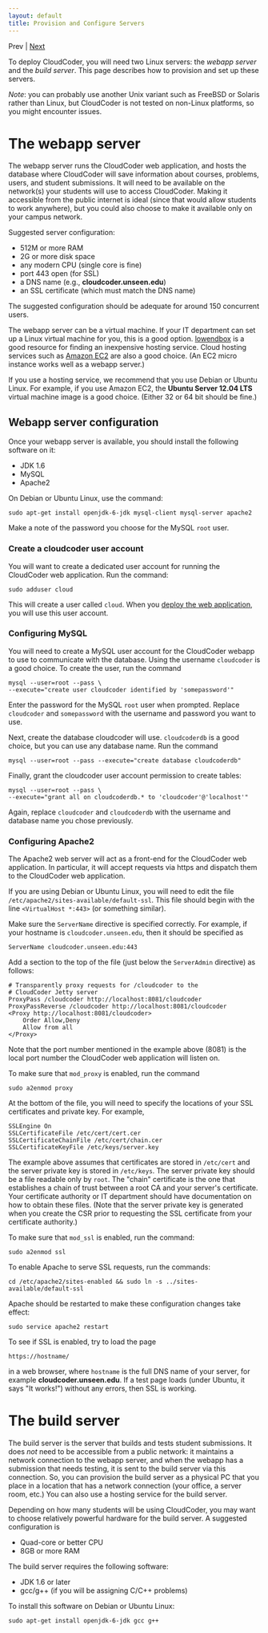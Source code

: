 ```yaml
---
layout: default
title: Provision and Configure Servers
---
```

Prev | [Next](build.html)

To deploy CloudCoder, you will need two Linux servers: the
*webapp server* and the *build server*.
This page describes how to provision and set up these
servers.

*Note*: you can probably use another Unix variant such as
FreeBSD or Solaris rather than Linux, but CloudCoder is not
tested on non-Linux platforms, so you might encounter issues.

The webapp server
=================

The webapp server runs the CloudCoder web application, and
hosts the database where CloudCoder will save information about
courses, problems, users, and student submissions.
It will need to be available on the network(s) your students
will use to access CloudCoder.  Making it accessible from
the public internet is ideal (since that would allow students to
work anywhere), but you could also choose to make it available
only on your campus network.

Suggested server configuration:

* 512M or more RAM
* 2G or more disk space
* any modern CPU (single core is fine)
* port 443 open (for SSL)
* a DNS name (e.g., **cloudcoder.unseen.edu**)
* an SSL certificate (which must match the DNS name)

The suggested configuration should be adequate for around 150
concurrent users.

The webapp server can be a virtual machine.  If your IT department
can set up a Linux virtual machine for you, this is a good option.
[lowendbox](http://www.lowendbox.com/) is a good resource for finding
an inexpensive hosting service.  Cloud hosting services such
as [Amazon EC2](http://aws.amazon.com/ec2/) are also a good choice.
(An EC2 micro instance works well as a webapp server.)

If you use a hosting service, we recommend that you use Debian or
Ubuntu Linux.  For example, if you use Amazon EC2, the
**Ubuntu Server 12.04 LTS** virtual machine image is a good choice.
(Either 32 or 64 bit should be fine.)

Webapp server configuration
---------------------------

Once your webapp server is available, you should install the following
software on it:

* JDK 1.6
* MySQL
* Apache2

On Debian or Ubuntu Linux, use the command:

	sudo apt-get install openjdk-6-jdk mysql-client mysql-server apache2

Make a note of the password you choose for the MySQL `root` user.

### Create a cloudcoder user account

You will want to create a dedicated user account for running the CloudCoder
web application.  Run the command:

	sudo adduser cloud

This will create a user called `cloud`.  When you [deploy the web application](deploy.html),
you will use this user account.

### Configuring MySQL

You will need to create a MySQL user account for the CloudCoder webapp
to use to communicate with the database.  Using the username
`cloudcoder` is a good choice.  To create the user, run the
command

	mysql --user=root --pass \
	--execute="create user cloudcoder identified by 'somepassword'"

Enter the password for the MySQL `root` user when prompted.
Replace `cloudcoder` and `somepassword` with the username and password you
want to use.

Next, create the database cloudcoder will use.  `cloudcoderdb` is a good choice,
but you can use any database name.  Run the command

	mysql --user=root --pass --execute="create database cloudcoderdb"

Finally, grant the cloudcoder user account permission to create tables:

	mysql --user=root --pass \
	--execute="grant all on cloudcoderdb.* to 'cloudcoder'@'localhost'"

Again, replace `cloudcoder` and `cloudcoderdb` with the username and
database name you chose previously.

### Configuring Apache2

The Apache2 web server will act as a front-end for the CloudCoder web
application.  In particular, it will accept requests via https
and dispatch them to the CloudCoder web application.

If you are using Debian or Ubuntu Linux, you will need to edit the
file `/etc/apache2/sites-available/default-ssl`.  This file should
begin with the line `<VirtualHost *:443>` (or something similar).

Make sure the `ServerName` directive is specified correctly.
For example, if your hostname is `cloudcoder.unseen.edu`,
then it should be specified as

	ServerName cloudcoder.unseen.edu:443

Add a section to the top of the file (just below the `ServerAdmin` directive)
as follows:

	# Transparently proxy requests for /cloudcoder to the
	# CloudCoder Jetty server
	ProxyPass /cloudcoder http://localhost:8081/cloudcoder
	ProxyPassReverse /cloudcoder http://localhost:8081/cloudcoder
	<Proxy http://localhost:8081/cloudcoder>
	    Order Allow,Deny
	    Allow from all
	</Proxy>

Note that the port number mentioned in the example above (8081) is the
local port number the CloudCoder web application will listen on.

To make sure that `mod_proxy` is enabled, run the command

	sudo a2enmod proxy

At the bottom of the file, you will need to specify the locations of
your SSL certificates and private key.  For example,

	SSLEngine On
	SSLCertificateFile /etc/cert/cert.cer
	SSLCertificateChainFile /etc/cert/chain.cer
	SSLCertificateKeyFile /etc/keys/server.key

The example above assumes that certificates are stored in `/etc/cert` and the
server private key is stored in `/etc/keys`.  The server private key should
be a file readable only by `root`.  The "chain" certificate is the one
that establishes a chain of trust between a root CA and your server's certificate.
Your certificate authority or IT department should have documentation on how to obtain
these files.  (Note that the server private key is generated when you create
the CSR prior to requesting the SSL certificate from your certificate authority.)

To make sure that `mod_ssl` is enabled, run the command:

	sudo a2enmod ssl

To enable Apache to serve SSL requests, run the commands:

	cd /etc/apache2/sites-enabled && sudo ln -s ../sites-available/default-ssl

Apache should be restarted to make these configuration changes take effect:

	sudo service apache2 restart

To see if SSL is enabled, try to load the page

	https://hostname/

in a web browser, where `hostname` is the full DNS name of your server,
for example **cloudcoder.unseen.edu**. If a test page loads
(under Ubuntu, it says "It works!") without any errors, then SSL is working.

The build server
================

The build server is the server that builds and tests student submissions.
It does *not* need to be accessible from a public network: it maintains
a network connection to the webapp server, and when the webapp has
a submission that needs testing, it is sent to the build server via this
connection.  So, you can provision the build server as
a physical PC that you place in a location that has a network connection
(your office, a server room, etc.)
You can also use a hosting service for the build server.

Depending on how many students will be using CloudCoder, you may want
to choose relatively powerful hardware for the build server.  A suggested
configuration is

* Quad-core or better CPU
* 8GB or more RAM

The build server requires the following software:

* JDK 1.6 or later
* gcc/g++ (if you will be assigning C/C++ problems)

To install this software on Debian or Ubuntu Linux:

	sudo apt-get install openjdk-6-jdk gcc g++
